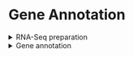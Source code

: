 <H1>Gene Annotation</H1>  

<details>  
<summary>RNA-Seq preparation</summary>  
	
<h4>Raw read QC</h4>  

Raw reads are saved at /redser5/raw/Meyer_GVTP_rnaseq/RM_8RNA_S-23-0084_GAP507-380985426.tar.gz   
They were QC'd with FastQC  
Script above: fastqc.sh  
Reports: fastqc_raw  

<h4>Filtering</h4>  

Filtering with fastp defaults was performed.  
Script: fastp.sh  
Reports: fastp_reports  

<h4>Initial alignment</h4>  

Initial alignment with Hisat resulted in poor mapping rate.  Easel prefers >=85% mapping per library.  Mapping and unmapped reads were put into separate files for further evaluation.  This was done by using the -F 4 and -f 4 flags to filter the .bam files.  Cut -f1 was used to get a list of read ids which was provided to seqtk to create the subset fastq files.  

Script: hisat/hisat.sh  
Mapping rates: hisat/flagstat_all.txt  


<h4>Contaminant filtering</h4>  

Unmapped reads were checked for contaminants.  Contaminant identification was done on the UCONN HPC using Kraken and the MiniKrakenv2 database saved there that contains bacteria, archaea, and virus.  There were a substantial number of hits to certain bacteria.  Results can be viewed in reports found above.  As output, Kraken provides separate fastq files for classified and unclassified reads, with classified being the fastq matching the contaminant database.  Unclassified reads were combined with the original mapped reads for a contaminant-filtered set of RNA-Seq.  

Script: kraken.sh   
Reports: kraken_reports      

<h4>Final alignment</h4>  

Mapping was redone with the contaminant filtered RNA-Seq.  

Script: hisat.sh (bottom for loop only)    

</details>

<details>
<summary>Gene annotation</summary>  

   
EASEL - transcript assembly, gene prediction, filtering, summary metrics  

Easel was run on the UCONN HPC but the output is saved at:  
 /redser5/projects/GVTP/gene_annotations  gvtp-easel.tar.gz  
 Command to run easel: nextflow.sh  
 Configurations for run: gvtp.yaml  

Scripts to run are saved above along with descriptive output such as metrics and the entap log.  

</details>
